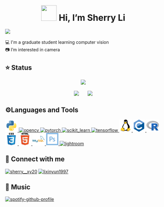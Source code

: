 <h1 align="center"> <img src="https://i.pinimg.com/originals/00/4b/17/004b173f6e3d6843df10114e087f30a8.gif" width="50" height="50" /> Hi, I’m Sherry Li </h1>

![](https://komarev.com/ghpvc/?username=your-github-username&color=blueviolet)

💻 I'm a graduate student learning computer vision <br>
📷 I’m interested in camera

## ⭐️ Status
<div align="center">
<img src="https://github-profile-summary-cards.vercel.app/api/cards/profile-details?username=sherry-lxy&theme=monokai" width="700px">
</div>
<br>
<div align="center">
<img src="https://github-readme-stats.vercel.app/api?username=sherry-lxy&theme=radical&show_icons=true" width="520px">　　<img src="https://github-readme-stats.vercel.app/api/top-langs/?username=sherry-lxy&theme=radical&show_icons=true" width="300px">
</div>

## ⚙️Languages and Tools
<p align="left">
<!--- Python --->  
<a href="https://www.python.org" target="_blank"> <img src="https://raw.githubusercontent.com/devicons/devicon/master/icons/python/python-original.svg" alt="python" width="40" height="40"/> </a> 
<!--- OpenCV --->
<a href="https://opencv.org/" target="_blank"> <img src="https://www.vectorlogo.zone/logos/opencv/opencv-icon.svg" alt="opencv" width="40" height="40"/> </a> 
<!--- Pytorch --->  
<a href="https://pytorch.org/" target="_blank"> <img src="https://www.vectorlogo.zone/logos/pytorch/pytorch-icon.svg" alt="pytorch" width="40" height="40"/> </a> 
<!--- scikit-learn --->  
<a href="https://scikit-learn.org/" target="_blank"> <img src="https://upload.wikimedia.org/wikipedia/commons/0/05/Scikit_learn_logo_small.svg" alt="scikit_learn" width="40" height="40"/> </a> 
<!--- tensorflow --->  
<a href="https://www.tensorflow.org" target="_blank"> <img src="https://www.vectorlogo.zone/logos/tensorflow/tensorflow-icon.svg" alt="tensorflow" width="40" height="40"/> </a>
<!--- Linux --->
<a href="https://www.linux.org/" target="_blank"> <img src="https://raw.githubusercontent.com/devicons/devicon/master/icons/linux/linux-original.svg" alt="linux" width="40" height="40"/> </a>
<!--- C --->
<a href="https://www.cprogramming.com/" target="_blank"> <img src="https://raw.githubusercontent.com/devicons/devicon/master/icons/c/c-original.svg" alt="c" width="40" height="40"/> </a>
<!--- R --->
<a href="https://cran.r-project.org/" target="_blank"> <img src="https://raw.githubusercontent.com/devicons/devicon/master/icons/r/r-original.svg" alt="r" width="40" height="40"/> </a>
<!--- CSS --->
<a href="https://www.w3schools.com/css/" target="_blank"> <img src="https://raw.githubusercontent.com/devicons/devicon/master/icons/css3/css3-original-wordmark.svg" alt="css3" width="40" height="40"/> </a>
<!--- HTML --->
<a href="https://www.w3.org/html/" target="_blank"> <img src="https://raw.githubusercontent.com/devicons/devicon/master/icons/html5/html5-original-wordmark.svg" alt="html5" width="40" height="40"/> </a>
<!--- MySQL ---> 
<a href="https://www.mysql.com/" target="_blank"> <img src="https://raw.githubusercontent.com/devicons/devicon/master/icons/mysql/mysql-original-wordmark.svg" alt="mysql" width="40" height="40"/> </a>
<!--- PhotoShop --->  
<a href="https://www.photoshop.com/en" target="_blank"> <img src="https://raw.githubusercontent.com/devicons/devicon/master/icons/photoshop/photoshop-line.svg" alt="photoshop" width="40" height="40"/> </a> 
<!--- LightRoom --->  
<a href="https://www.adobe.com/jp/products/photoshop-lightroom.html" target="_blank"> <img src="https://user-images.githubusercontent.com/52001212/123638765-7e25e100-d85a-11eb-83c3-68fdb7191200.png" alt="lightroom" width="40" height="40"/> </a> 
</p>

## 📧 Connect with me
<p align="left">
<!--- Instegram --->
<a href="https://instagram.com/sherry__xy20" target="blank"><img align="center" src="https://raw.githubusercontent.com/rahuldkjain/github-profile-readme-generator/master/src/images/icons/Social/instagram.svg" alt="sherry__xy20" height="30" width="40" /></a>
<!--- Twitter --->
<a href="https://twitter.com/lixinyun1997" target="blank"><img align="center" src="https://raw.githubusercontent.com/rahuldkjain/github-profile-readme-generator/master/src/images/icons/Social/twitter.svg" alt="lixinyun1997" height="30" width="40" /></a>
</p>

## 🎵 Music
[![spotify-github-profile](https://spotify-github-profile.vercel.app/api/view?uid=31cbegx3aphjhf3b2fvvx57lhk54&cover_image=true&theme=default)](https://github.com/kittinan/spotify-github-profile)

<!---
sherry-lxy/sherry-lxy is a ✨ special ✨ repository because its `README.md` (this file) appears on your GitHub profile.
You can click the Preview link to take a look at your changes.
--->
